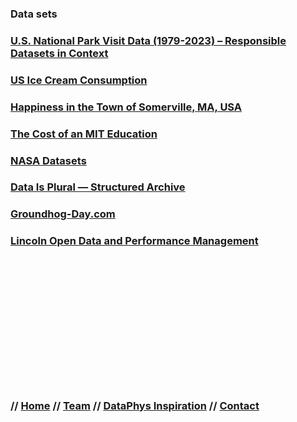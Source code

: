 ### Data sets

### [U.S. National Park Visit Data (1979-2023) – Responsible Datasets in Context](https://www.responsible-datasets-in-context.com/posts/np-data/)

### [US Ice Cream Consumption](https://databasic.io/static/files/activity-materials/en/data%20sculpture%20-%20ice%20cream%20-%20rev2.pdf)

### [Happiness in the Town of Somerville, MA, USA](https://databasic.io/static/files/activity-materials/en/data%20sculpture%20-%20happiness%20-%20rev2.pdf)

### [The Cost of an MIT Education](https://databasic.io/static/files/activity-materials/en/data%20sculpture%20-%20MIT%20costs%20-%20rev3.pdf)


### [NASA Datasets](https://www.jpl.nasa.gov/blended-worlds/#nasa-datasets)

### [Data Is Plural — Structured Archive](https://docs.google.com/spreadsheets/d/1wZhPLMCHKJvwOkP4juclhjFgqIY8fQFMemwKL2c64vk/edit?gid=0#gid=0)

### [Groundhog-Day.com](https://groundhog-day.com/predictions)

### [Lincoln Open Data and Performance Management](https://opendata.lincoln.ne.gov/)


<br>
<br>
<br>
<br>
<br>
<br>
<br>
<br>
<br>
<br>
<br>
<br>

### **// [Home](index.md) // [Team](team.md) // [DataPhys Inspiration](https://dataphys.org/list/gallery/) // [Contact](contact.md)**